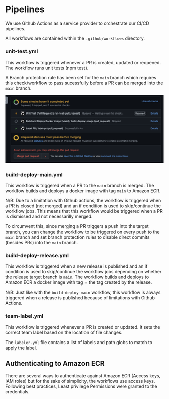 # Pipelines

We use Github Actions as a service provider to orchestrate our CI/CD pipelines.

All workflows are contained within the `.github/workflows` directory.

### unit-test.yml
This workflow is triggered whenever a PR is created, updated or reopened. The workflow runs unit tests (npm test).

A Branch protection rule has been set for the `main` branch which requires this check/workflow to pass sucessfully before a PR can be merged into the `main` branch.

![Required Checks](github.png)

### build-deploy-main.yml
This workflow is triggered when a PR to the `main` branch is merged. The worklfow builds and deploys a docker image with tag `main` to Amazon ECR.

N/B: Due to a limitation with Github actions, the workflow is triggered when a PR is closed (not merged) and an if condition is used to skip/continue the workflow jobs. This means that this workflow would be triggered when a PR is dismissed and not necessarilly merged.

To circumvent this, since merging a PR triggers a push into the target branch, you can change the workflow to be triggered on every push to the `main` branch and set branch protection rules to disable direct commits (besides PRs) into the `main` branch.


### build-deploy-release.yml
This workflow is triggered when a new release is published and an if condition is used to skip/continue the workflow jobs depending on whether the release target branch is `main`. The workflow builds and deploys to Amazon ECR a docker image with tag = the tag created by the release.

N/B: Just like with the `build-deploy-main` workflow, this workflow is always triggered when a release is published because of limitations with Github Actions.


### team-label.yml
This workflow is triggered whenever a PR is created or updated. It sets the correct team label based on the location of file changes. 

The `labeler.yml` file contains a list of labels and path globs to match to apply the label.


## Authenticating to Amazon ECR
There are several ways to authenticate against Amazon ECR (Access keys, IAM roles) but for the sake of simplicity, the workflows use access keys. Following best practices, Least privilege Permissions were granted to the credentials.